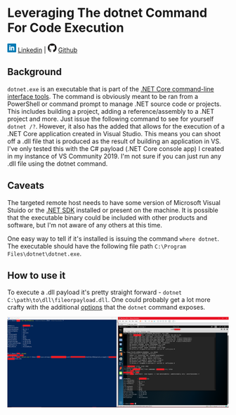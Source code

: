 # Leveraging The dotnet Command For Code Execution

![Linkedin](Post%20Images/linkedin.png) [Linkedin](https://www.linkedin.com/in/ryangore/) | ![Github](Post%20Images/github.png) [Github](https://github.com/0v3rride)

## Background

`dotnet.exe` is an executable that is part of the [.NET Core command-line interface tools](https://docs.microsoft.com/en-us/dotnet/core/tools/?tabs=netcore2x). The command is obviously meant to be ran from a PowerShell or command prompt to manage .NET source code or projects. This includes building a project, adding a reference/assembly to a .NET project and more. Just issue the following command to see for yourself `dotnet /?`. However, it also has the added that allows for the execution of a .NET Core application created in Visual Studio. This means you can shoot off a .dll file that is produced as the result of building an application in VS. I've only tested this with the C# payload (.NET Core console app) I created in my instance of VS Community 2019. I'm not sure if you can just run any .dll file using the dotnet command.

## Caveats

The targeted remote host needs to have some version of Microsoft Visual Stuido or the [.NET SDK](https://dotnet.microsoft.com/learn/dotnet/hello-world-tutorial/install) installed or present on the machine. It is possible that the executable binary could be included with other products and software, but I'm not aware of any others at this time.

One easy way to tell if it's installed is issuing the command `where dotnet`. The executable should have the following file path `C:\Program Files\dotnet\dotnet.exe`.

## How to use it

To execute a .dll payload it's pretty straight forward - `dotnet C:\path\to\dll\fileorpayload.dll`. One could probably get a lot more crafty with the additional [options](https://docs.microsoft.com/en-us/dotnet/core/tools/dotnet?tabs=netcore21) that the `dotnet` command exposes.

![dll-exec-dotnet](Post%20Images/Abusing-dotnet-imgs/dotnet-exec.png)
